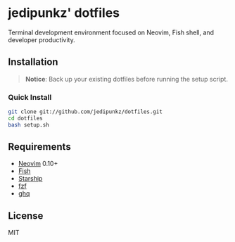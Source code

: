 # jedipunkz' dotfiles

Terminal development environment focused on Neovim, Fish shell, and developer productivity.


## Installation

> **Notice**: Back up your existing dotfiles before running the setup script.

### Quick Install
```bash
git clone git://github.com/jedipunkz/dotfiles.git
cd dotfiles
bash setup.sh
```


## Requirements

- [Neovim](https://neovim.io/) 0.10+
- [Fish](https://fishshell.com/)
- [Starship](https://starship.rs/)
- [fzf](https://github.com/junegunn/fzf)
- [ghq](https://github.com/x-motemen/ghq)

## License

MIT
